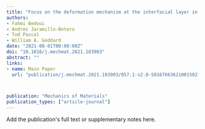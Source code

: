 ```yaml
---
title: "Focus on the deformation mechanism at the interfacial layer in nano-reinforced polymers: A molecular dynamics study of silica - poly(methyl methacrylate) nano-composite"
authors:
- Fahmi Bedoui
- Andres Jaramillo-Botero
- Tod Pascal
- William A. Goddard
date: "2021-08-01T00:00:00Z"
doi: "10.1016/j.mechmat.2021.103903"
abstract: ""
links:
- name: Main Paper
  url: "publication/j.mechmat.2021.103903/057.1-s2.0-S0167663621001502-main.pdf"



publication: "Mechanics of Materials"
publication_types: ["article-journal"]
---
```


Add the publication's full text or supplementary notes here.
